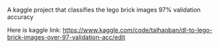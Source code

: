 A kaggle project that classifies the lego brick images 97% validation accuracy

Here is kaggle link:
https://www.kaggle.com/code/talhaoban/dl-to-lego-brick-images-over-97-validation-acc/edit